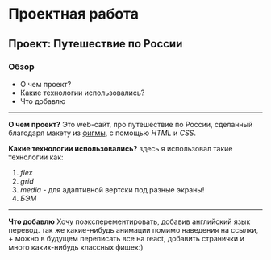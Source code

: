 # Проектная работа
## Проект: Путешествие по России
### Обзор
* О чем проект?
* Какие технологии использовались?
* Что добавлю
-----
**О чем проект?**
Это web-сайт, про путешествие по России, сделанный благодаря макету из [фигмы](https://www.figma.com/file/5S2WSbEFL6awjVWJ0NWL8Q/Sprint-3_-Russia-_-desktop-%2B-mobile?type=design&node-id=62863-634&t=EuI1V1pjFPEGhSCJ-0), с помощью *HTML* и *CSS*.

**Какие технологии использовались?**
здесь я использовал такие технологии как:
1. *flex*
2. *grid*
3. *media* - для адаптивной вертски под разные экраны!
4. *БЭМ*
-----
**Что добавлю**
Хочу поэксперементировать, добавив английский язык перевод. так же какие-нибудь анимации помимо наведения на ссылки, + можно в будущем переписать все на react, добавить странички и много каких-нибудь классных фишек:)
